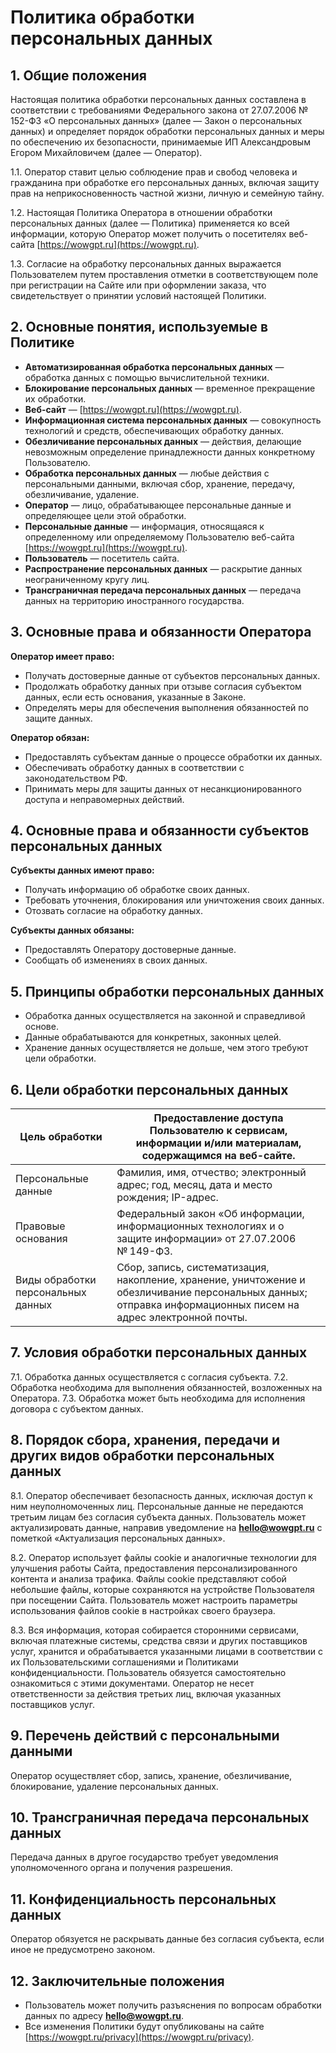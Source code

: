 # Политика обработки персональных данных

## 1. Общие положения

Настоящая политика обработки персональных данных составлена в соответствии с требованиями Федерального закона от 27.07.2006 № 152-ФЗ «О персональных данных» (далее — Закон о персональных данных) и определяет порядок обработки персональных данных и меры по обеспечению их безопасности, принимаемые ИП Александровым Егором Михайловичем (далее — Оператор).

1.1. Оператор ставит целью соблюдение прав и свобод человека и гражданина при обработке его персональных данных, включая защиту прав на неприкосновенность частной жизни, личную и семейную тайну.

1.2. Настоящая Политика Оператора в отношении обработки персональных данных (далее — Политика) применяется ко всей информации, которую Оператор может получить о посетителях веб-сайта [https://wowgpt.ru](https://wowgpt.ru).

1.3. Согласие на обработку персональных данных выражается Пользователем путем проставления отметки в соответствующем поле при регистрации на Сайте или при оформлении заказа, что свидетельствует о принятии условий настоящей Политики.

## 2. Основные понятия, используемые в Политике

- **Автоматизированная обработка персональных данных** — обработка данных с помощью вычислительной техники.
- **Блокирование персональных данных** — временное прекращение их обработки.
- **Веб-сайт** — [https://wowgpt.ru](https://wowgpt.ru).
- **Информационная система персональных данных** — совокупность технологий и средств, обеспечивающих обработку данных.
- **Обезличивание персональных данных** — действия, делающие невозможным определение принадлежности данных конкретному Пользователю.
- **Обработка персональных данных** — любые действия с персональными данными, включая сбор, хранение, передачу, обезличивание, удаление.
- **Оператор** — лицо, обрабатывающее персональные данные и определяющее цели этой обработки.
- **Персональные данные** — информация, относящаяся к определенному или определяемому Пользователю веб-сайта [https://wowgpt.ru](https://wowgpt.ru).
- **Пользователь** — посетитель сайта.
- **Распространение персональных данных** — раскрытие данных неограниченному кругу лиц.
- **Трансграничная передача персональных данных** — передача данных на территорию иностранного государства.

## 3. Основные права и обязанности Оператора

**Оператор имеет право:**

- Получать достоверные данные от субъектов персональных данных.
- Продолжать обработку данных при отзыве согласия субъектом данных, если есть основания, указанные в Законе.
- Определять меры для обеспечения выполнения обязанностей по защите данных.

**Оператор обязан:**

- Предоставлять субъектам данные о процессе обработки их данных.
- Обеспечивать обработку данных в соответствии с законодательством РФ.
- Принимать меры для защиты данных от несанкционированного доступа и неправомерных действий.

## 4. Основные права и обязанности субъектов персональных данных

**Субъекты данных имеют право:**

- Получать информацию об обработке своих данных.
- Требовать уточнения, блокирования или уничтожения своих данных.
- Отозвать согласие на обработку данных.

**Субъекты данных обязаны:**

- Предоставлять Оператору достоверные данные.
- Сообщать об изменениях в своих данных.

## 5. Принципы обработки персональных данных

- Обработка данных осуществляется на законной и справедливой основе.
- Данные обрабатываются для конкретных, законных целей.
- Хранение данных осуществляется не дольше, чем этого требуют цели обработки.

## 6. Цели обработки персональных данных

| Цель обработки                     | Предоставление доступа Пользователю к сервисам, информации и/или материалам, содержащимся на веб-сайте.                                                        |
| ---------------------------------- | -------------------------------------------------------------------------------------------------------------------------------------------------------------- |
| Персональные данные                | Фамилия, имя, отчество; электронный адрес; год, месяц, дата и место рождения; IP-адрес.                                                                        |
| Правовые основания                 | Федеральный закон «Об информации, информационных технологиях и о защите информации» от 27.07.2006 № 149-ФЗ.                                                    |
| Виды обработки персональных данных | Сбор, запись, систематизация, накопление, хранение, уничтожение и обезличивание персональных данных; отправка информационных писем на адрес электронной почты. |

## 7. Условия обработки персональных данных

7.1. Обработка данных осуществляется с согласия субъекта.
7.2. Обработка необходима для выполнения обязанностей, возложенных на Оператора.
7.3. Обработка может быть необходима для исполнения договора с субъектом данных.

## 8. Порядок сбора, хранения, передачи и других видов обработки персональных данных

8.1. Оператор обеспечивает безопасность данных, исключая доступ к ним неуполномоченных лиц.
Персональные данные не передаются третьим лицам без согласия субъекта данных.
Пользователь может актуализировать данные, направив уведомление на **hello@wowgpt.ru** с пометкой «Актуализация персональных данных».

8.2. Оператор использует файлы cookie и аналогичные технологии для улучшения работы Сайта, предоставления персонализированного контента и анализа трафика. Файлы cookie представляют собой небольшие файлы, которые сохраняются на устройстве Пользователя при посещении Сайта. Пользователь может настроить параметры использования файлов cookie в настройках своего браузера.

8.3. Вся информация, которая собирается сторонними сервисами, включая платежные системы, средства связи и других поставщиков услуг, хранится и обрабатывается указанными лицами в соответствии с их Пользовательскими соглашениями и Политиками конфиденциальности. Пользователь обязуется самостоятельно ознакомиться с этими документами. Оператор не несет ответственности за действия третьих лиц, включая указанных поставщиков услуг.

## 9. Перечень действий с персональными данными

Оператор осуществляет сбор, запись, хранение, обезличивание, блокирование, удаление персональных данных.

## 10. Трансграничная передача персональных данных

Передача данных в другое государство требует уведомления уполномоченного органа и получения разрешения.

## 11. Конфиденциальность персональных данных

Оператор обязуется не раскрывать данные без согласия субъекта, если иное не предусмотрено законом.

## 12. Заключительные положения

- Пользователь может получить разъяснения по вопросам обработки данных по адресу **hello@wowgpt.ru**.
- Все изменения Политики будут опубликованы на сайте [https://wowgpt.ru/privacy](https://wowgpt.ru/privacy).
